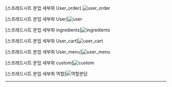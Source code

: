 [스프레드시트 분업 세부화 User_order] ![user_order](https://github.com/user-attachments/assets/b4d9b186-3579-4e64-8284-7455259a6ead)

[스프레드시트 분업 세부화 User]![user](https://github.com/user-attachments/assets/3b013f85-62f5-40ad-b58a-66cc06331b1b)

[스프레드시트 분업 세부화 ingredients]![ingredients](https://github.com/user-attachments/assets/d12679ed-4672-46be-95a6-6dee3a59954c)

[스프레드시트 분업 세부화 User_cart]![user_cart](https://github.com/user-attachments/assets/2bd1af91-e698-483f-834b-0abc90d1143e)

[스프레드시트 분업 세부화 User_menu]![user_menu](https://github.com/user-attachments/assets/70d50c91-4680-44f3-8433-f69420a9e938)

[스프레드시트 분업 세부화 custom]![custom](https://github.com/user-attachments/assets/fc53e179-f7c4-450e-ae69-32ceec9433b9)

[스프레드시트 분업 세부화 역할]![역할분담](https://github.com/user-attachments/assets/1665f9a3-6bd3-4bc5-918f-b0df5a54263d)


-----------------
